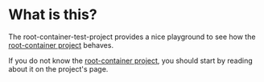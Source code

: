 What is this?
=============

The root-container-test-project provides
a nice playground to see how the [root-container project](https://github.com/moufmouf/root-container) behaves.

If you do not know the [root-container project](https://github.com/moufmouf/root-container), you should start by
reading about it on the project's page.

